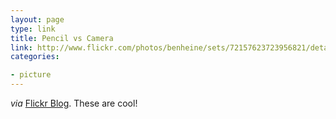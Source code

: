 ```yaml
---
layout: page
type: link
title: Pencil vs Camera
link: http://www.flickr.com/photos/benheine/sets/72157623723956821/detail/
categories: 

- picture
---
```

_via_ [Flickr Blog](http://blog.flickr.net/en/2010/04/23/pencil-vs-camera/). These are cool!
